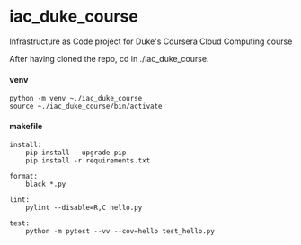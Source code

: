 # iac_duke_course
Infrastructure as Code project for Duke's Coursera Cloud Computing course 

After having cloned the repo, cd in ./iac_duke_course.

#### venv
```
python -m venv ~./iac_duke_course
source ~./iac_duke_course/bin/activate
```

#### makefile
```
install:
	pip install --upgrade pip
	pip install -r requirements.txt

format:
	black *.py

lint:
	pylint --disable=R,C hello.py

test:
	python -m pytest --vv --cov=hello test_hello.py
 ```
